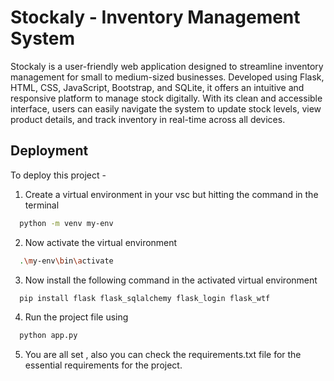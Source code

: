 # Stockaly - Inventory Management System

Stockaly is a user-friendly web application designed to streamline inventory management for small to medium-sized businesses. Developed using Flask, HTML, CSS, JavaScript, Bootstrap, and SQLite, it offers an intuitive and responsive platform to manage stock digitally. With its clean and accessible interface, users can easily navigate the system to update stock levels, view product details, and track inventory in real-time across all devices.

## Deployment

To deploy this project -

1. Create a virtual environment in your vsc but hitting the command in the terminal
```bash
  python -m venv my-env
```
2. Now activate the virtual environment
```bash
  .\my-env\bin\activate
```
3. Now install the following command in the activated virtual environment
```bash
  pip install flask flask_sqlalchemy flask_login flask_wtf
```
4. Run the project file using 
```bash
  python app.py
```
5. You are all set , also you can check the requirements.txt file for the essential requirements for the project.
